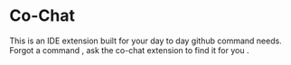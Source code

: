 # Co-Chat 

This is an IDE extension built for your day to day github command needs. Forgot a command , ask the co-chat extension to find it for you . 

